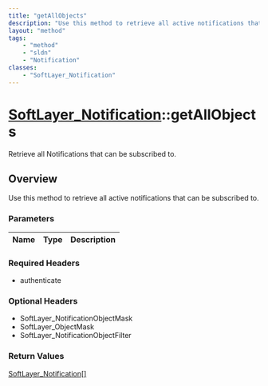 ```yaml
---
title: "getAllObjects"
description: "Use this method to retrieve all active notifications that can be subscribed to."
layout: "method"
tags:
    - "method"
    - "sldn"
    - "Notification"
classes:
    - "SoftLayer_Notification"
---
```

# [SoftLayer_Notification](/reference/services/SoftLayer_Notification)::getAllObjects

Retrieve all Notifications that can be subscribed to.


## Overview 
Use this method to retrieve all active notifications that can be subscribed to. 

### Parameters 
|Name | Type | Description |
| --- | --- | --- |


### Required Headers
* authenticate

### Optional Headers
* SoftLayer_NotificationObjectMask
* SoftLayer_ObjectMask
* SoftLayer_NotificationObjectFilter

### Return Values
<a href='/reference/datatypes/SoftLayer_Notification'>SoftLayer_Notification[] </a>

